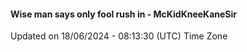 #### Wise man says only fool rush in - McKidKneeKaneSir
Updated on 18/06/2024 - 08:13:30 (UTC) Time Zone
